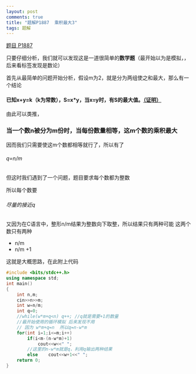 ```yaml
---
layout: post
comments: true
title: "题解P1887  乘积最大3"
tags: 题解
---
```


[题目 P1887](https://www.luogu.org/problemnew/show/P1887)

只要仔细分析，我们就可以发现这是一道很简单的**数学题**（最开始以为是模拟，，后来看标签发现是数论）

首先从最简单的问题开始分析，假设m为2，就是分为两组使之和最大，那么有一个结论

#### 已知x+y=k（k为常数），S=x\*y，当x=y时，有S的最大值。[（证明）](https://paste.ubuntu.com/26285774/ )

由此可以类推，

### 当一个数n被分为m份时，当每份数量相等，这m个数的乘积最大

因而我们只需要使这m个数都相等就行了，所以有了

###### q=n/m

但这时我们遇到了一个问题，题目要求每个数都为整数

所以每个数要

###### 尽量的接近q

又因为在C语言中，整形n/m结果为整数向下取整，所以结果只有两种可能 这两个数只有两种

- n/m
- n/m +1


这就是大概思路，在此附上代码

```cpp
#include <bits/stdc++.h>
using namespace std;
int main()
{
    int n,m;
    cin>>n>>m;
    int w=n/m;
    int q=0;
    //while(w*m+q<n) q++; //q就是需要+1的数量
    //最开始使用的循环模拟 后来发现不用 
    // 因为 w*m+q=n  所以q=n-w*m  
    for(int i=1;i<=m;i++)
        if(i<m-(n-w*m)+1) 
            cout<<w<<" ";
        //这里的n-w*m就是q，利用q输出两种结果
        else    cout<<w+1<<" ";
    return 0;       
}
```
